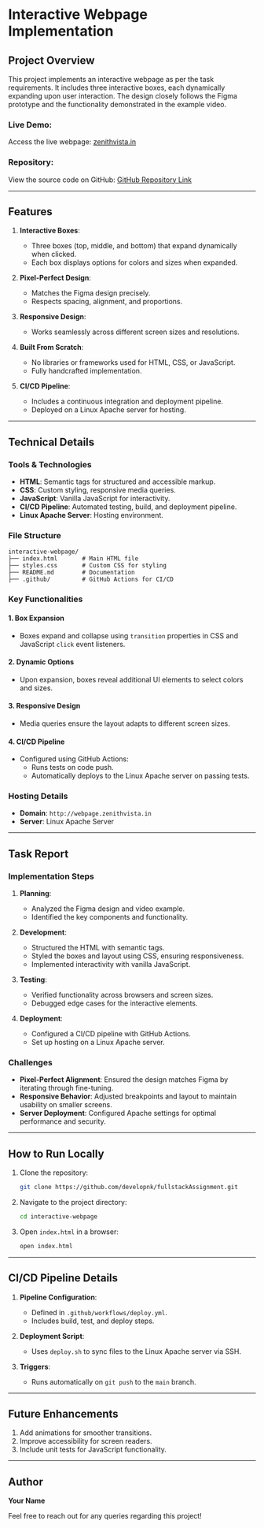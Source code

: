 # Interactive Webpage Implementation

## Project Overview
This project implements an interactive webpage as per the task requirements. It includes three interactive boxes, each dynamically expanding upon user interaction. The design closely follows the Figma prototype and the functionality demonstrated in the example video.

### Live Demo:
Access the live webpage: [zenithvista.in](http://webpage.zenithvista.in)

### Repository:
View the source code on GitHub: [GitHub Repository Link](https://github.com/developnk/fullstackAssignment.git)

---

## Features
1. **Interactive Boxes**:
   - Three boxes (top, middle, and bottom) that expand dynamically when clicked.
   - Each box displays options for colors and sizes when expanded.

2. **Pixel-Perfect Design**:
   - Matches the Figma design precisely.
   - Respects spacing, alignment, and proportions.

3. **Responsive Design**:
   - Works seamlessly across different screen sizes and resolutions.

4. **Built From Scratch**:
   - No libraries or frameworks used for HTML, CSS, or JavaScript.
   - Fully handcrafted implementation.

5. **CI/CD Pipeline**:
   - Includes a continuous integration and deployment pipeline.
   - Deployed on a Linux Apache server for hosting.

---

## Technical Details

### Tools & Technologies
- **HTML**: Semantic tags for structured and accessible markup.
- **CSS**: Custom styling, responsive media queries.
- **JavaScript**: Vanilla JavaScript for interactivity.
- **CI/CD Pipeline**: Automated testing, build, and deployment pipeline.
- **Linux Apache Server**: Hosting environment.

### File Structure
```
interactive-webpage/
├── index.html       # Main HTML file
├── styles.css       # Custom CSS for styling
├── README.md        # Documentation
├── .github/         # GitHub Actions for CI/CD
```

### Key Functionalities
#### 1. Box Expansion
- Boxes expand and collapse using `transition` properties in CSS and JavaScript `click` event listeners.

#### 2. Dynamic Options
- Upon expansion, boxes reveal additional UI elements to select colors and sizes.

#### 3. Responsive Design
- Media queries ensure the layout adapts to different screen sizes.

#### 4. CI/CD Pipeline
- Configured using GitHub Actions:
  - Runs tests on code push.
  - Automatically deploys to the Linux Apache server on passing tests.

### Hosting Details
- **Domain**: `http://webpage.zenithvista.in`
- **Server**: Linux Apache Server

---

## Task Report
### Implementation Steps
1. **Planning**:
   - Analyzed the Figma design and video example.
   - Identified the key components and functionality.

2. **Development**:
   - Structured the HTML with semantic tags.
   - Styled the boxes and layout using CSS, ensuring responsiveness.
   - Implemented interactivity with vanilla JavaScript.

3. **Testing**:
   - Verified functionality across browsers and screen sizes.
   - Debugged edge cases for the interactive elements.

4. **Deployment**:
   - Configured a CI/CD pipeline with GitHub Actions.
   - Set up hosting on a Linux Apache server.

### Challenges
- **Pixel-Perfect Alignment**: Ensured the design matches Figma by iterating through fine-tuning.
- **Responsive Behavior**: Adjusted breakpoints and layout to maintain usability on smaller screens.
- **Server Deployment**: Configured Apache settings for optimal performance and security.

---

## How to Run Locally
1. Clone the repository:
   ```bash
   git clone https://github.com/developnk/fullstackAssignment.git
   ```
2. Navigate to the project directory:
   ```bash
   cd interactive-webpage
   ```
3. Open `index.html` in a browser:
   ```bash
   open index.html
   ```

---

## CI/CD Pipeline Details
1. **Pipeline Configuration**:
   - Defined in `.github/workflows/deploy.yml`.
   - Includes build, test, and deploy steps.

2. **Deployment Script**:
   - Uses `deploy.sh` to sync files to the Linux Apache server via SSH.

3. **Triggers**:
   - Runs automatically on `git push` to the `main` branch.

---

## Future Enhancements
1. Add animations for smoother transitions.
2. Improve accessibility for screen readers.
3. Include unit tests for JavaScript functionality.

---

## Author
**Your Name**

Feel free to reach out for any queries regarding this project!
